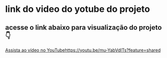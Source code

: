 # link do video do yotube do projeto
## acesse o link abaixo para visualização do projeto 👇
[Assista ao vídeo no YouTube](https://www.youtube.com/watch?v=SEU_VIDEO_ID)https://youtu.be/mu-YabVdITs?feature=shared
